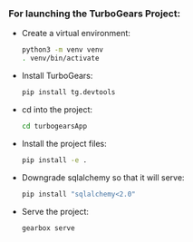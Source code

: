 ### For launching the TurboGears Project:
- Create a virtual environment:
    ```bash
    python3 -m venv venv
    . venv/bin/activate
    ```
- Install TurboGears:
    ```bash
    pip install tg.devtools
    ```
- cd into the project:
    ```bash
    cd turbogearsApp
    ```
- Install the project files:
    ```bash
    pip install -e .
    ```
- Downgrade sqlalchemy so that it will serve:
    ```bash
    pip install "sqlalchemy<2.0"
    ```
- Serve the project:
    ```bash
    gearbox serve
    ```